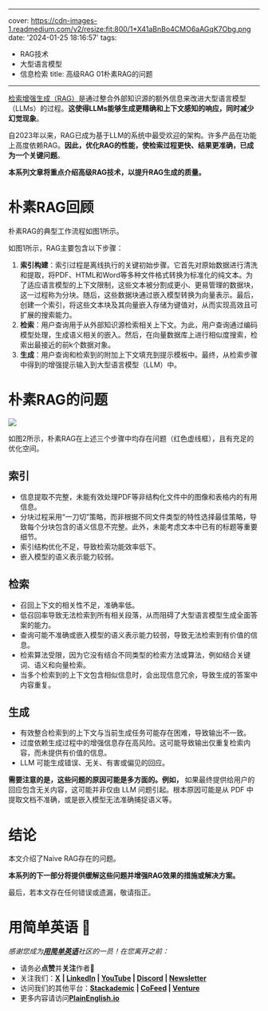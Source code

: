 
---
cover: https://cdn-images-1.readmedium.com/v2/resize:fit:800/1*X41aBnBo4CMO6aAGqK7Obg.png
date: '2024-01-25 18:16:57'
tags:
  - RAG技术
  - 大型语言模型
  - 信息检索
title: 高级RAG 01朴素RAG的问题

---


[检索增强生成（RAG）](https://readmedium.com/a-brief-introduction-to-retrieval-augmented-generation-rag-b7eb70982891)是通过整合外部知识源的额外信息来改进大型语言模型（LLMs）的过程。**这使得LLMs能够生成更精确和上下文感知的响应，同时减少幻觉现象**。

自2023年以来，RAG已成为基于LLM的系统中最受欢迎的架构。许多产品在功能上高度依赖RAG。**因此，优化RAG的性能，使检索过程更快、结果更准确，已成为一个关键问题**。

**本系列文章将重点介绍高级RAG技术，以提升RAG生成的质量。**

# 朴素RAG回顾

朴素RAG的典型工作流程如图1所示。



如图1所示，RAG主要包含以下步骤：

1. **索引构建**：索引过程是离线执行的关键初始步骤。它首先对原始数据进行清洗和提取，将PDF、HTML和Word等多种文件格式转换为标准化的纯文本。为了适应语言模型的上下文限制，这些文本被分割成更小、更易管理的数据块，这一过程称为分块。随后，这些数据块通过嵌入模型转换为向量表示。最后，创建一个索引，将这些文本块及其向量嵌入存储为键值对，从而实现高效且可扩展的搜索能力。
2. **检索**：用户查询用于从外部知识源检索相关上下文。为此，用户查询通过编码模型处理，生成语义相关的嵌入。然后，在向量数据库上进行相似度搜索，检索出最接近的前k个数据对象。
3. **生成**：用户查询和检索到的附加上下文填充到提示模板中。最终，从检索步骤中得到的增强提示输入到大型语言模型（LLM）中。

# 朴素RAG的问题

![](https://cdn-images-1.readmedium.com/v2/resize:fit:800/1*MofEwsFkb-4iYKpiX9LCHg.png)

如图2所示，朴素RAG在上述三个步骤中均存在问题（红色虚线框），且有充足的优化空间。

## 索引

* 信息提取不完整，未能有效处理PDF等非结构化文件中的图像和表格内的有用信息。
* 分块过程采用“一刀切”策略，而非根据不同文件类型的特性选择最佳策略，导致每个分块包含的语义信息不完整。此外，未能考虑文本中已有的标题等重要细节。
* 索引结构优化不足，导致检索功能效率低下。
* 嵌入模型的语义表示能力较弱。

## 检索

* 召回上下文的相关性不足，准确率低。
* 低召回率导致无法检索到所有相关段落，从而阻碍了大型语言模型生成全面答案的能力。
* 查询可能不准确或嵌入模型的语义表示能力较弱，导致无法检索到有价值的信息。
* 检索算法受限，因为它没有结合不同类型的检索方法或算法，例如结合关键词、语义和向量检索。
* 当多个检索到的上下文包含相似信息时，会出现信息冗余，导致生成的答案中内容重复。

## 生成

* 有效整合检索到的上下文与当前生成任务可能存在困难，导致输出不一致。
* 过度依赖生成过程中的增强信息存在高风险。这可能导致输出仅重复检索内容，而未提供有价值的信息。
* LLM 可能生成错误、无关、有害或偏见的回应。

**需要注意的是，这些问题的原因可能是多方面的。例如，** 如果最终提供给用户的回应包含无关内容，这可能并非仅由 LLM 问题引起。根本原因可能是从 PDF 中提取文档不准确，或是嵌入模型无法准确捕捉语义等。

# 结论

本文介绍了Naive RAG存在的问题。

**本系列的下一部分将提供缓解这些问题并增强RAG效果的措施或解决方案。**

最后，若本文存在任何错误或遗漏，敬请指正。

# 用简单英语 🚀

*感谢您成为[**用简单英语**](https://plainenglish.io)社区的一员！在您离开之前：*

* 请务必**点赞**并**关注**作者️👏**️️**
* 关注我们：[**X**](https://twitter.com/inPlainEngHQ) **| [LinkedIn](https://www.linkedin.com/company/inplainenglish/) | [YouTube](https://www.youtube.com/channel/UCtipWUghju290NWcn8jhyAw) | [Discord](https://discord.gg/in-plain-english-709094664682340443) | [Newsletter](https://newsletter.plainenglish.io/)**
* 访问我们的其他平台：[**Stackademic**](https://stackademic.com/) **| [CoFeed](https://cofeed.app/) | [Venture](https://venturemagazine.net/)**
* 更多内容请访问[**PlainEnglish.io**](https://plainenglish.io)
